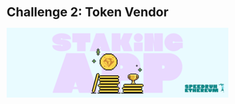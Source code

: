 # Challenge 2: Token Vendor

![readme-2](https://raw.githubusercontent.com/scaffold-eth/se-2-challenges/challenge-2-token-vendor/extension/packages/nextjs/public/hero.png)

